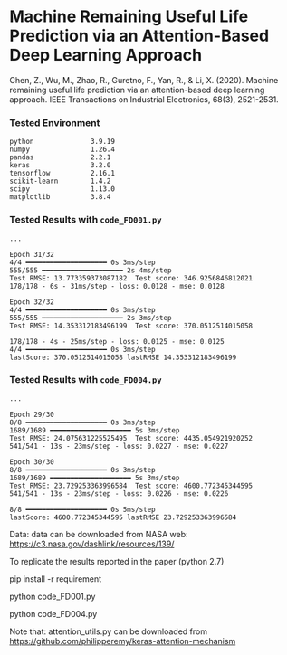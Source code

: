# Machine Remaining Useful Life Prediction via an Attention-Based Deep Learning Approach

Chen, Z., Wu, M., Zhao, R., Guretno, F., Yan, R., & Li, X. (2020). 
Machine remaining useful life prediction via an attention-based deep learning approach. 
IEEE Transactions on Industrial Electronics, 68(3), 2521-2531.

### Tested Environment
```
python              3.9.19 
numpy               1.26.4
pandas              2.2.1
keras               3.2.0 
tensorflow          2.16.1
scikit-learn        1.4.2 
scipy               1.13.0 
matplotlib          3.8.4 
```

### Tested Results with `code_FD001.py`
```
...

Epoch 31/32
4/4 ━━━━━━━━━━━━━━━━━━━━ 0s 3ms/step 
555/555 ━━━━━━━━━━━━━━━━━━━━ 2s 4ms/step  
Test RMSE: 13.773359373087182  Test score: 346.9256846812021
178/178 - 6s - 31ms/step - loss: 0.0128 - mse: 0.0128

Epoch 32/32
4/4 ━━━━━━━━━━━━━━━━━━━━ 0s 3ms/step 
555/555 ━━━━━━━━━━━━━━━━━━━━ 2s 3ms/step  
Test RMSE: 14.353312183496199  Test score: 370.0512514015058

178/178 - 4s - 25ms/step - loss: 0.0125 - mse: 0.0125
4/4 ━━━━━━━━━━━━━━━━━━━━ 0s 3ms/step 
lastScore: 370.0512514015058 lastRMSE 14.353312183496199
```

### Tested Results with `code_FD004.py`
```
...

Epoch 29/30
8/8 ━━━━━━━━━━━━━━━━━━━━ 0s 3ms/step 
1689/1689 ━━━━━━━━━━━━━━━━━━━━ 5s 3ms/step  
Test RMSE: 24.075631225525495  Test score: 4435.054921920252
541/541 - 13s - 23ms/step - loss: 0.0227 - mse: 0.0227

Epoch 30/30
8/8 ━━━━━━━━━━━━━━━━━━━━ 0s 3ms/step 
1689/1689 ━━━━━━━━━━━━━━━━━━━━ 5s 3ms/step  
Test RMSE: 23.729253363996584  Test score: 4600.772345344595
541/541 - 13s - 23ms/step - loss: 0.0226 - mse: 0.0226

8/8 ━━━━━━━━━━━━━━━━━━━━ 0s 5ms/step 
lastScore: 4600.772345344595 lastRMSE 23.729253363996584
```

Data: 
data can be downloaded from NASA web: https://c3.nasa.gov/dashlink/resources/139/

To replicate the results reported in the paper (python 2.7)

pip install -r requirement

python code_FD001.py

python code_FD004.py

Note that: attention_utils.py can be downloaded from https://github.com/philipperemy/keras-attention-mechanism

